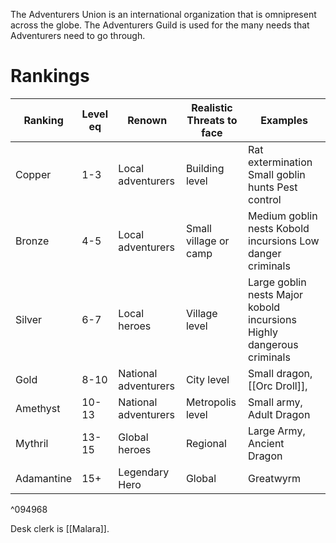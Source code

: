 The Adventurers Union is an international organization that is omnipresent across the globe. The Adventurers Guild is used for the many needs that Adventurers need to go through.

# Rankings
| Ranking    | Level eq | Renown               | Realistic Threats to face | Examples                                                               |
| ---------- | -------- | -------------------- | ------------------------- | ---------------------------------------------------------------------- |
| Copper     | 1-3      | Local adventurers    | Building level            | Rat extermination Small goblin hunts  Pest control                     |
| Bronze     | 4-5      | Local adventurers    | Small village or camp     | Medium goblin nests  Kobold incursions Low danger criminals            |
| Silver     | 6-7      | Local heroes         | Village level             | Large goblin nests  Major kobold incursions Highly dangerous criminals |
| Gold       | 8-10     | National adventurers | City level                | Small dragon, [[Orc Droll]],                                           |
| Amethyst   | 10-13    | National adventurers | Metropolis level          | Small army, Adult Dragon                                               |
| Mythril    | 13-15    | Global heroes        | Regional                  | Large Army, Ancient Dragon                                             |
| Adamantine | 15+      | Legendary Hero       | Global                    | Greatwyrm                                                              |

^094968

Desk clerk is [[Malara]].

